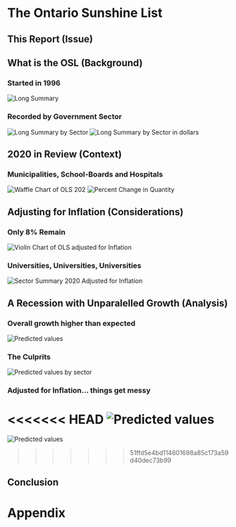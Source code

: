 # The Ontario Sunshine List

## This Report (Issue)

## What is the OSL (Background)

### Started in 1996

![Long Summary](plots/p_longsum_grid)

### Recorded by Government Sector

![Long Summary by Sector](plots/p_longsecsum) ![Long Summary by Sector
in dollars](plots/p_longsecsum_d)

## 2020 in Review (Context)

### Municipalities, School-Boards and Hospitals

![Waffle Chart of OLS 202](plots/waffle) ![Percent Change in
Quantity](plots/p_change_1920)

## Adjusting for Inflation (Considerations)

### Only 8% Remain

![Violin Chart of OLS adjusted for Inflation](plots/p_violins)

### Universities, Universities, Universities

![Sector Summary 2020 Adjusted for Inflation](plots/p_secsum_20_adj)

## A Recession with Unparalelled Growth (Analysis)

### Overall growth higher than expected

![Predicted values](plots/p_longsum_pred)

### The Culprits

![Predicted values by sector](plots/p_longsum_pred_sec)

### Adjusted for Inflation… things get messy

<<<<<<< HEAD
![Predicted values](plots/p_longsum_pred_adj)
=======
![Predicted values](plots/p_longsum_adj)
>>>>>>> 51ffd5e4bd114601698a85c173a59d40dec73b99

## Conclusion

# Appendix
